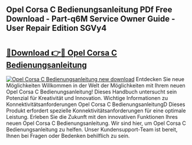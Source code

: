 ## Opel Corsa C Bedienungsanleitung PDf Free Download - Part-q6M Service Owner Guide - User Repair Edition SGVy4

# <h2><a href="http://df5e5c.blite.top/?on=Opel+Corsa+C+Bedienungsanleitung">🔗Download 👉🔴 Opel Corsa C Bedienungsanleitung</a></h2>

[![Opel Corsa C Bedienungsanleitung new download](https://i.imgur.com/lujVjoI.png)](http://df5e5c.blite.top/?on=Opel+Corsa+C+Bedienungsanleitung)
Entdecken Sie neue Möglichkeiten Willkommen in der Welt der Möglichkeiten mit Ihrem neuen Opel Corsa C Bedienungsanleitung! Dieses Handbuch untersucht sein Potenzial für Kreativität und Innovation. Wichtige Informationen zu Konnektivitätsanforderungen Opel Corsa C BedienungsanleitungD Dieses Produkt erfordert spezielle Konnektivitätsanforderungen für eine optimale Leistung. Erleben Sie die Zukunft mit den innovativen Funktionen Ihres neuen Opel Corsa C Bedienungsanleitung. Wir sind hier, um Opel Corsa C Bedienungsanleitung zu helfen. Unser Kundensupport-Team ist bereit, Ihnen bei Fragen oder Bedenken behilflich zu sein.
